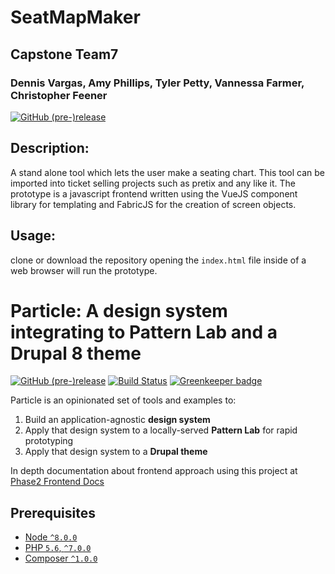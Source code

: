 # SeatMapMaker
## Capstone Team7
### Dennis Vargas, Amy Phillips, Tyler Petty, Vannessa Farmer, Christopher Feener

[![GitHub (pre-)release](https://img.shields.io/github/release/phase2/particle/all.svg)](https://github.com/WSUVCapstoneTeam7/SeatMapMaker/releases)

## Description:
A stand alone tool which lets the user make a seating chart. This tool can be imported into ticket selling projects such as pretix and any like it. 
The prototype is a javascript frontend written using the VueJS component library for templating and FabricJS for the creation of screen objects.

## Usage:
clone or download the repository 
opening the `index.html` file inside of a web browser will run the prototype.

# Particle: A design system integrating to Pattern Lab and a Drupal 8 theme

[![GitHub (pre-)release](https://img.shields.io/github/release/phase2/particle/all.svg)](https://github.com/phase2/particle/releases) [![Build Status](https://travis-ci.org/phase2/particle.svg?branch=master)](https://travis-ci.org/phase2/particle) [![Greenkeeper badge](https://badges.greenkeeper.io/phase2/pattern-lab-starter.svg)](https://greenkeeper.io/)

Particle is an opinionated set of tools and examples to:

1. Build an application-agnostic **design system**
1. Apply that design system to a locally-served **Pattern Lab** for rapid prototyping
1. Apply that design system to a **Drupal theme**

In depth documentation about frontend approach using this project at [Phase2 Frontend Docs](https://phase2.github.io/frontend-docs/)

## Prerequisites

- [Node `^8.0.0`](https://nodejs.org)
- [PHP `5.6`, `^7.0.0`](https://php.net)
- [Composer `^1.0.0`](https://getcomposer.org)
